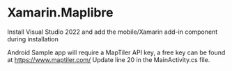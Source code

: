 # Xamarin.Maplibre
Install Visual Studio 2022 and add the mobile/Xamarin add-in component during installation

Android Sample app will require a MapTiler API key, a free key can be found at https://www.maptiler.com/
Update line 20 in the MainActivity.cs file.
